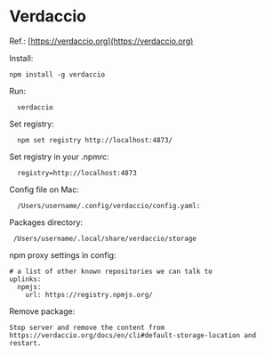 # Verdaccio
Ref.: [https://verdaccio.org](https://verdaccio.org)

Install:

    npm install -g verdaccio

Run:

      verdaccio

Set registry:

      npm set registry http://localhost:4873/

Set registry in your .npmrc:

      registry=http://localhost:4873


Config file on Mac:

      /Users/username/.config/verdaccio/config.yaml:

Packages directory:

     /Users/username/.local/share/verdaccio/storage

npm proxy settings in config:
```
# a list of other known repositories we can talk to
uplinks:
  npmjs:
    url: https://registry.npmjs.org/
```

Remove package:

    Stop server and remove the content from https://verdaccio.org/docs/en/cli#default-storage-location and restart.
